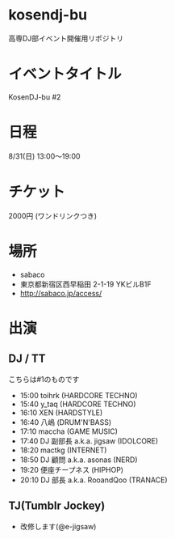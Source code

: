 kosendj-bu
==========

高専DJ部イベント開催用リポジトリ

# イベントタイトル
KosenDJ-bu #2

# 日程
8/31(日) 13:00〜19:00

# チケット

2000円
(ワンドリンクつき)

# 場所

* sabaco
* 東京都新宿区西早稲田 2-1-19 YKビルB1F
* http://sabaco.jp/access/

# 出演
## DJ / TT
こちらは#1のものです
* 15:00 toihrk (HARDCORE TECHNO)
* 15:40 y_taq (HARDCORE TECHNO)
* 16:10 XEN (HARDSTYLE)
* 16:40 八嶋 (DRUM'N'BASS)
* 17:10 maccha (GAME MUSIC)
* 17:40 DJ 副部長 a.k.a. jigsaw (IDOLCORE)
* 18:20 mactkg (INTERNET)
* 18:50 DJ 顧問 a.k.a. asonas (NERD)
* 19:20 便座チープネス (HIPHOP)
* 20:10 DJ 部長 a.k.a. RooandQoo (TRANACE)

## TJ(Tumblr Jockey)

* 改修します(@e-jigsaw)
